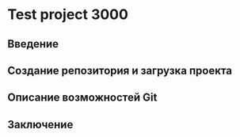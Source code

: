 # Test project 3000
## Введение

## Создание репозитория и загрузка проекта

## Описание возможностей Git

## Заключение